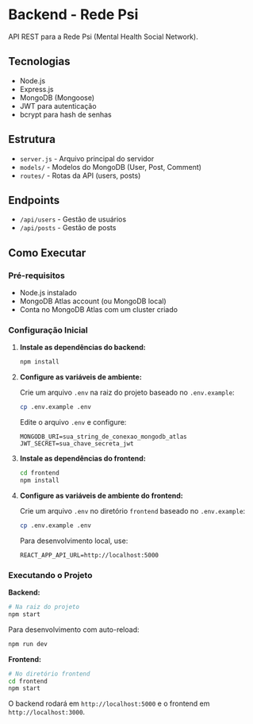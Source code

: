 # Backend - Rede Psi

API REST para a Rede Psi (Mental Health Social Network).

## Tecnologias
- Node.js
- Express.js
- MongoDB (Mongoose)
- JWT para autenticação
- bcrypt para hash de senhas

## Estrutura
- `server.js` - Arquivo principal do servidor
- `models/` - Modelos do MongoDB (User, Post, Comment)
- `routes/` - Rotas da API (users, posts)

## Endpoints
- `/api/users` - Gestão de usuários
- `/api/posts` - Gestão de posts

## Como Executar

### Pré-requisitos
- Node.js instalado
- MongoDB Atlas account (ou MongoDB local)
- Conta no MongoDB Atlas com um cluster criado

### Configuração Inicial

1. **Instale as dependências do backend:**
   ```bash
   npm install
   ```

2. **Configure as variáveis de ambiente:**
   
   Crie um arquivo `.env` na raiz do projeto baseado no `.env.example`:
   ```bash
   cp .env.example .env
   ```
   
   Edite o arquivo `.env` e configure:
   ```
   MONGODB_URI=sua_string_de_conexao_mongodb_atlas
   JWT_SECRET=sua_chave_secreta_jwt
   ```

3. **Instale as dependências do frontend:**
   ```bash
   cd frontend
   npm install
   ```

4. **Configure as variáveis de ambiente do frontend:**
   
   Crie um arquivo `.env` no diretório `frontend` baseado no `.env.example`:
   ```bash
   cp .env.example .env
   ```
   
   Para desenvolvimento local, use:
   ```
   REACT_APP_API_URL=http://localhost:5000
   ```

### Executando o Projeto

**Backend:**
```bash
# Na raiz do projeto
npm start
```

Para desenvolvimento com auto-reload:
```bash
npm run dev
```

**Frontend:**
```bash
# No diretório frontend
cd frontend
npm start
```

O backend rodará em `http://localhost:5000` e o frontend em `http://localhost:3000`.